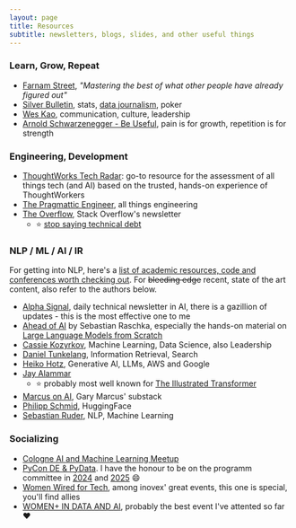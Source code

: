 ```yaml
---
layout: page
title: Resources
subtitle: newsletters, blogs, slides, and other useful things
---
```


### Learn, Grow, Repeat

* [Farnam Street](https://fs.blog), _"Mastering the best of what other people have already figured out"_
* [Silver Bulletin](https://www.natesilver.net), stats, [data journalism](https://data.fivethirtyeight.com), poker
* [Wes Kao](https://newsletter.weskao.com), communication, culture, leadership
* [Arnold Schwarzenegger - Be Useful](https://www.goodreads.com/book/show/125063314-be-useful), pain is for growth, repetition is for strength

### Engineering, Development

* [ThoughtWorks Tech Radar](https://www.thoughtworks.com/en-de/radar): go-to resource for the assessment of all things tech (and AI) based on the trusted, hands-on experience of ThoughtWorkers
* [The Pragmattic Engineer](https://newsletter.pragmaticengineer.com), all things engineering
* [The Overflow](https://stackoverflow.blog/newsletter), Stack Overflow's newsletter
  * ⭐ [stop saying technical debt](https://stackoverflow.blog/2023/12/27/stop-saying-technical-debt/)

### NLP / ML / AI / IR

For getting into NLP, here's a [list of academic resources, code and conferences worth checking out](../_posts/2020-08-27-getting-into-nlp.md). For ~~bleeding edge~~ recent, state of the art content, also refer to the authors below.

* [Alpha Signal](https://alphasignal.ai), daily technical newsletter in AI, there is a gazillion of updates - this is the most effective one to me
* [Ahead of AI](https://magazine.sebastianraschka.com) by Sebastian Raschka, especially the hands-on material on [Large Language Models from Scratch](https://github.com/rasbt/LLMs-from-scratch)
* [Cassie Kozyrkov](https://medium.com/@kozyrkov), Machine Learning, Data Science, also Leadership
* [Daniel Tunkelang](https://medium.com/@dtunkelang), Information Retrieval, Search
* [Heiko Hotz](https://medium.com/@heiko-hotz), Generative AI, LLMs, AWS and Google
* [Jay Alammar](https://jalammar.github.io/)
  * ⭐ probably most well known for [The Illustrated Transformer](http://jalammar.github.io/illustrated-transformer/)
* [Marcus on AI](https://garymarcus.substack.com/), Gary Marcus' substack
* [Philipp Schmid](https://www.philschmid.de/), HuggingFace
* [Sebastian Ruder](https://www.ruder.io/), NLP, Machine Learning

### Socializing

* [Cologne AI and Machine Learning Meetup](http://caiml.events)
* [PyCon DE & PyData](https://2024.pycon.de). I have the honour to be on the programm committee in [2024](https://2024.pycon.de) and [2025](https://2025.pycon.de) 😄
* [Women Wired for Tech](https://www.inovex.de/de/news-events/events/women-wired-for-tech-1-das-online-event-fuer-frauen-in-der-tech-welt/), among inovex' great events, this one is special, you'll find allies
* [WOMEN+ IN DATA AND AI](https://women-in-data-ai.tech), probably the best event I've attented so far ❤️
